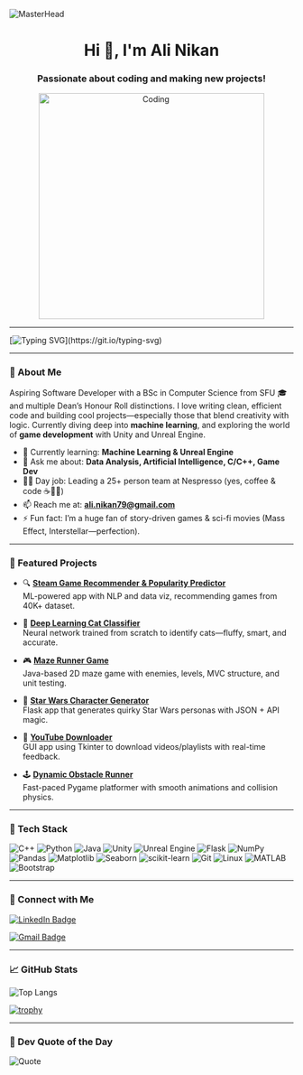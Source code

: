 ![MasterHead](https://user-images.githubusercontent.com/58959408/232639433-cb0aea21-66f0-4508-a771-85e2089c5a87.gif)

<h1 align="center">Hi 👋, I'm Ali Nikan</h1>
<h3 align="center">Passionate about coding and making new projects!</h3>

<p align="center">
  <img alt="Coding" width="400" src="https://i.pinimg.com/originals/e4/26/70/e426702edf874b181aced1e2fa5c6cde.gif">
</p>

---

[![Typing SVG](https://readme-typing-svg.demolab.com?font=Fira+Code&duration=3000&pause=1000&color=9F79EE&center=true&vCenter=true&width=435&lines=Aspiring+Software+Developer;ML+Enthusiast+%7C+Gamer+at+Heart;Builder+of+Cool+Things!)](https://git.io/typing-svg)

---

### 🧠 About Me

Aspiring Software Developer with a BSc in Computer Science from SFU 🎓 and multiple Dean’s Honour Roll distinctions. I love writing clean, efficient code and building cool projects—especially those that blend creativity with logic. Currently diving deep into **machine learning**, and exploring the world of **game development** with Unity and Unreal Engine.

- 🌱 Currently learning: **Machine Learning & Unreal Engine**
- 💬 Ask me about: **Data Analysis, Artificial Intelligence, C/C++, Game Dev**
- 🧑‍💼 Day job: Leading a 25+ person team at Nespresso (yes, coffee & code ☕👨‍💻)
- 📫 Reach me at: **ali.nikan79@gmail.com**
- ⚡ Fun fact: I’m a huge fan of story-driven games & sci-fi movies (Mass Effect, Interstellar—perfection).

---

### 🚀 Featured Projects

- 🔍 **[Steam Game Recommender & Popularity Predictor](https://github.com/alinikan/GameRecommender.git)**  
  ML-powered app with NLP and data viz, recommending games from 40K+ dataset.

- 🧠 **[Deep Learning Cat Classifier](https://github.com/alinikan/Cat-Identifier.git)**  
  Neural network trained from scratch to identify cats—fluffy, smart, and accurate.

- 🎮 **[Maze Runner Game](https://github.com/alinikan/MazeRunner.git)**  
  Java-based 2D maze game with enemies, levels, MVC structure, and unit testing.

- 🌌 **[Star Wars Character Generator](https://github.com/alinikan/star-wars-character-generator.git)**  
  Flask app that generates quirky Star Wars personas with JSON + API magic.

- 🎥 **[YouTube Downloader](https://github.com/alinikan/YouTube-Downloader.git)**  
  GUI app using Tkinter to download videos/playlists with real-time feedback.

- 🕹️ **[Dynamic Obstacle Runner](https://github.com/alinikan/My-First-2D-Game.git)**  
  Fast-paced Pygame platformer with smooth animations and collision physics.

---

### 🧰 Tech Stack

![C++](https://img.shields.io/badge/C++-00599C?style=for-the-badge&logo=cplusplus&logoColor=white)
![Python](https://img.shields.io/badge/Python-3670A0?style=for-the-badge&logo=python&logoColor=white)
![Java](https://img.shields.io/badge/Java-ED8B00?style=for-the-badge&logo=java&logoColor=white)
![Unity](https://img.shields.io/badge/Unity-000000?style=for-the-badge&logo=unity&logoColor=white)
![Unreal Engine](https://img.shields.io/badge/Unreal-Engine-black?style=for-the-badge&logo=unrealengine&logoColor=white)
![Flask](https://img.shields.io/badge/Flask-000000?style=for-the-badge&logo=flask&logoColor=white)
![NumPy](https://img.shields.io/badge/NumPy-013243?style=for-the-badge&logo=numpy&logoColor=white)
![Pandas](https://img.shields.io/badge/Pandas-150458?style=for-the-badge&logo=pandas&logoColor=white)
![Matplotlib](https://img.shields.io/badge/Matplotlib-11557c?style=for-the-badge&logo=matplotlib&logoColor=white)
![Seaborn](https://img.shields.io/badge/Seaborn-4C72B0?style=for-the-badge&logo=python&logoColor=white)
![scikit-learn](https://img.shields.io/badge/Scikit_Learn-F7931E?style=for-the-badge&logo=scikit-learn&logoColor=white)
![Git](https://img.shields.io/badge/Git-F05032?style=for-the-badge&logo=git&logoColor=white)
![Linux](https://img.shields.io/badge/Linux-FCC624?style=for-the-badge&logo=linux&logoColor=black)
![MATLAB](https://img.shields.io/badge/MATLAB-orange?style=for-the-badge&logo=mathworks&logoColor=white)
![Bootstrap](https://img.shields.io/badge/Bootstrap-563D7C?style=for-the-badge&logo=bootstrap&logoColor=white)

---

### 🤝 Connect with Me

<p align="left">
  <a href="https://www.linkedin.com/in/alinikan79/" target="_blank">
    <img src="https://img.shields.io/badge/LinkedIn-Ali%20Nikan-blue?style=for-the-badge&logo=linkedin&logoColor=white" alt="LinkedIn Badge"/>
  </a>
</p>

<p align="left">
  <a href="mailto:ali.nikan79@gmail.com">
    <img src="https://img.shields.io/badge/Gmail-ali.nikan79@gmail.com-D14836?style=for-the-badge&logo=gmail&logoColor=white" alt="Gmail Badge"/>
  </a>
</p>

---

### 📈 GitHub Stats

![Top Langs](https://github-readme-stats.vercel.app/api/top-langs/?username=alinikan&hide=Jupyter%20Notebook&show_icons=true&theme=dracula)

[![trophy](https://github-profile-trophy.vercel.app/?username=alinikan&theme=dracula&margin-w=15)](https://github.com/ryo-ma/github-profile-trophy)

---

### 💬 Dev Quote of the Day

![Quote](https://quotes-github-readme.vercel.app/api?type=horizontal&theme=dracula)
